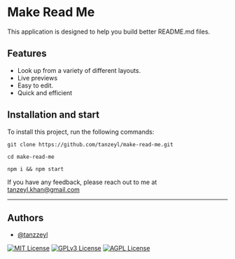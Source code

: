 # Make Read Me

This application is designed to help you build better README.md files.

## Features

- Look up from a variety of different layouts.
- Live previews
- Easy to edit.
- Quick and efficient

## Installation and start

To install this project, run the following commands:

`git clone https://github.com/tanzeyl/make-read-me.git`

`cd make-read-me`

`npm i && npm start`

If you have any feedback, please reach out to me at tanzeyl.khan@gmail.com

<hr />

## Authors

- [@tanzzeyl](https://www.github.com/tanzeyl)

[![MIT License](https://img.shields.io/badge/License-MIT-green.svg)](https://choosealicense.com/licenses/mit/)
[![GPLv3 License](https://img.shields.io/badge/License-GPL%20v3-yellow.svg)](https://opensource.org/licenses/)
[![AGPL License](https://img.shields.io/badge/license-AGPL-blue.svg)](http://www.gnu.org/licenses/agpl-3.0)
